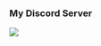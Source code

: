 ### My Discord Server
<a href="[https://discord.gg/QGkCHebKXc]"><img src="https://discord.com/api/guilds/1016743932228550666/widget.png?style=banner2"></a>
